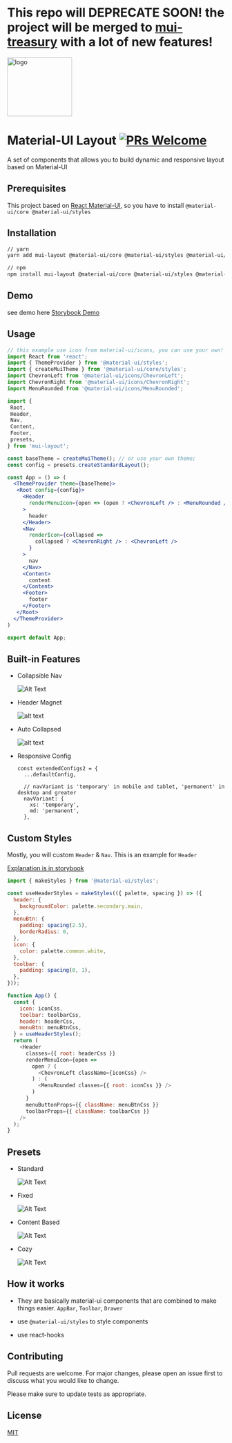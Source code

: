 # This repo will DEPRECATE SOON! the project will be merged to [mui-treasury](https://github.com/siriwatknp/mui-treasury) with a lot of new features!

<img src="https://user-images.githubusercontent.com/18292247/60601737-cb425a00-9ddc-11e9-8cb7-642fa581aa3d.png" alt="logo" width="150" height="136" />

# Material-UI Layout [![PRs Welcome](https://img.shields.io/badge/PRs-welcome-green.svg)](https://github.com/siriwatknp/mui-layout/pulls)

A set of components that allows you to build dynamic and responsive layout based on Material-UI

## Prerequisites
This project based on [React Material-UI](https://material-ui.com/), so you have to install `@material-ui/core @material-ui/styles`

## Installation

```bash
// yarn
yarn add mui-layout @material-ui/core @material-ui/styles @material-ui/icons

// npm
npm install mui-layout @material-ui/core @material-ui/styles @material-ui/icons
```

## Demo
see demo here [Storybook Demo](https://siriwatknp.github.io/mui-layout/?path=/story/welcome--introduction)


## Usage

```jsx
// this example use icon from material-ui/icons, you can use your own!
import React from 'react';
import { ThemeProvider } from '@material-ui/styles';
import { createMuiTheme } from '@material-ui/core/styles';
import ChevronLeft from '@material-ui/icons/ChevronLeft';
import ChevronRight from '@material-ui/icons/ChevronRight';
import MenuRounded from '@material-ui/icons/MenuRounded';

import {
 Root,
 Header,
 Nav,
 Content,
 Footer,
 presets,
} from 'mui-layout';

const baseTheme = createMuiTheme(); // or use your own theme;
const config = presets.createStandardLayout();

const App = () => (
  <ThemeProvider theme={baseTheme}>
   <Root config={config}>
     <Header
       renderMenuIcon={open => (open ? <ChevronLeft /> : <MenuRounded />)}
     >
       header
     </Header>
     <Nav
       renderIcon={collapsed =>
         collapsed ? <ChevronRight /> : <ChevronLeft />
       }
     >
       nav
     </Nav>
     <Content>
       content
     </Content>
     <Footer>
       footer
     </Footer>
   </Root>
  </ThemeProvider>
)

export default App;
```

## Built-in Features
- Collapsible Nav

  ![Alt Text](https://media.giphy.com/media/1BgIQWDxSNQHZS0HiN/giphy.gif)
- Header Magnet

  ![alt text](https://media.giphy.com/media/L0ZQCiCrFiVKaHb5St/giphy.gif)
- Auto Collapsed

  ![alt text](https://media.giphy.com/media/XbySngD0dtVnHeDq1a/giphy.gif)
- Responsive Config
  ```
  const extendedConfigs2 = {
    ...defaultConfig,
  
    // navVariant is 'temporary' in mobile and tablet, 'permanent' in desktop and greater
    navVariant: {
      xs: 'temporary',
      md: 'permanent',
    },
  ```
  
## Custom Styles
Mostly, you will custom `Header` & `Nav`. This is an example for `Header`

[Explanation is in storybook](https://siriwatknp.github.io/mui-layout/?path=/story/custom-styles--header)

```js
import { makeStyles } from '@material-ui/styles';

const useHeaderStyles = makeStyles(({ palette, spacing }) => ({
  header: {
    backgroundColor: palette.secondary.main,
  },
  menuBtn: {
    padding: spacing(2.5),
    borderRadius: 0,
  },
  icon: {
    color: palette.common.white,
  },
  toolbar: {
    padding: spacing(0, 1),
  },
}));

function App() {
  const {
    icon: iconCss,
    toolbar: toolbarCss,
    header: headerCss,
    menuBtn: menuBtnCss,
  } = useHeaderStyles();
  return (
    <Header
      classes={{ root: headerCss }}
      renderMenuIcon={open =>
        open ? (
          <ChevronLeft className={iconCss} />
        ) : (
          <MenuRounded classes={{ root: iconCss }} />
        )
      }
      menuButtonProps={{ className: menuBtnCss }}
      toolbarProps={{ className: toolbarCss }}
    />
  );
}
```
  
## Presets
- Standard

  ![Alt Text](https://media.giphy.com/media/1jXGr4qb8dVizIUudS/giphy.gif)
- Fixed

  ![Alt Text](https://media.giphy.com/media/fnW25ZYsCtCyrX2aho/giphy.gif)
- Content Based
  
  ![Alt Text](https://media.giphy.com/media/1ZnFrQUZpCibwtTGj9/giphy.gif)
- Cozy

  ![Alt Text](https://media.giphy.com/media/w9d1LsOBFndXpzV62z/giphy.gif)

## How it works
- They are basically material-ui components that are combined to make things easier.
`AppBar`, `Toolbar`, `Drawer`

- use `@material-ui/styles` to style components

- use react-hooks

## Contributing
Pull requests are welcome. For major changes, please open an issue first to discuss what you would like to change.

Please make sure to update tests as appropriate.

## License
[MIT](https://choosealicense.com/licenses/mit/)
